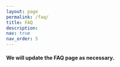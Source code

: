 ```yaml
---
layout: page
permalink: /faq/
title: FAQ
description: 
nav: true
nav_order: 5
---
```


#### We will update the FAQ page as necessary.